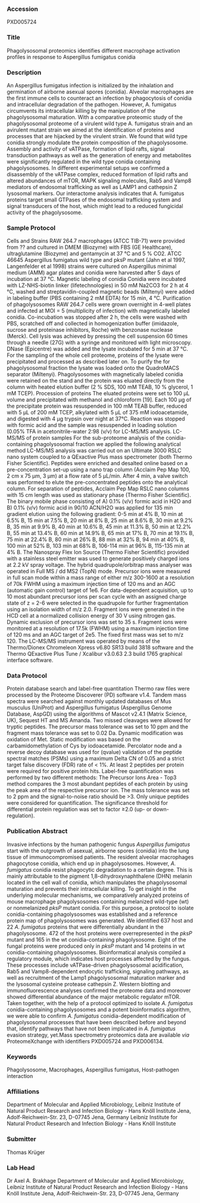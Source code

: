 ### Accession
PXD005724

### Title
Phagolysosomal proteomics identifies different macrophage activation profiles in response to Aspergillus fumigatus conidia

### Description
An Aspergillus fumigatus infection is initialized by the inhalation and germination of airborne asexual spores (conidia). Alveolar macrophages are the first immune cells to counteract an infection by phagocytosis of conidia and intracellular degradation of the pathogen. However, A. fumigatus circumvents its intracellular killing by the manipulation of the phagolysosomal maturation. With a comparative proteomic study of the phagolysosomal proteome of a virulent wild type A. fumigatus strain and an avirulent mutant strain we aimed at the identification of proteins and processes that are hijacked by the virulent strain. We found that wild type conidia strongly modulate the protein composition of the phagolysosome. Assembly and activity of vATPase, formation of lipid rafts, signal transduction pathways as well as the generation of energy and metabolites were significantly regulated in the wild type conidia containing phagolysosomes. In different experimental setups we confirmed a disassembly of the vATPase complex, reduced formation of lipid rafts and altered abundances of mTOR, MAPK signaling molecules, Rab5 and Vamp8 mediators of endosomal trafficking as well as LAMP1 and cathepsin Z lysosomal markers. Our interactome analysis indicates that A. fumigatus proteins target small GTPases of the endosomal trafficking system and signal transducers of the host, which might lead to a reduced fungicidal activity of the phagolysosome.

### Sample Protocol
Cells and Strains RAW 264.7 macrophages (ATCC TIB-71) were provided from ?? and cultured in DMEM (Biozyme) with FBS (GE Healthcare), ultraglutamine (Biozyme) and gentamycin at 37 °C and 5 % CO2. ATCC 46645 Aspergillus fumigatus wild type and pksP mutant (Jahn et al 1997, Langenfelder et al 1998) strains were cultured on Aspergillus minimal medium (AMM) agar plates and conidia were harvested after 5 days of incubation at 37 °C.  Magnetic labeling of conidia Conidia were incubated with LZ-NHS-biotin linker (lifetechnologies) in 50 mM Na2CO3 for 2 h at 4 °C, washed and streptavidin-coupled magnetic beads (Miltenyi) were added in labeling buffer (PBS containing 2 mM EDTA) for 15 min, 4 °C.  Purification of phagolysosomes RAW 264.7 cells were grown overnight in 4-well plates and infected at MOI = 5 (multiplicity of infection) with magnetically labeled conidia. Co-incubation was stopped after 2 h, the cells were washed with PBS, scratched off and collected in homogenization buffer (imidazole, sucrose and proteinase inhibitors, Roche) with benzonase nuclease (Merck). Cell lysis was achieved by pressing the cell suspension 60 times through a needle (27G) with a syringe and monitored with light microscopy. DNase (Epicentre) was added and the lysate incubated for 5 min at 37 °C. For the sampling of the whole cell proteome, proteins of the lysate were precipitated and processed as described later on. To purify the for phagolysosomal fraction the lysate was loaded onto the QuadroMACS separator (Miltenyi). Phagolysosomes with magnetically labeled conidia were retained on the stand and the protein was eluated directly from the column with heated elution buffer (2 % SDS, 100 mM TEAB, 10 % glycerol, 1 mM TCEP).  Procession of proteins The eluated proteins were set to 100 µL volume and precipitated with methanol and chloroform [19]. Each 100 µg of the precipitate protein was resuspended in 100 mM TEAB buffer, reduced with 5 µL of 200 mM TCEP, alkylated with 5 µL of 375 mM iodoacetamide, and digested with 4 µg trypsin over night at 37°C. Reaction was stopped with formic acid and the sample was resuspended in loading solution (0.05% TFA in acetonitrile-water 2:98 (v/v) for LC-MS/MS analysis.  LC-MS/MS of protein samples For the sub-proteome analysis of the conidia-containing phagolysosomal fraction we applied the following analytical method  LC-MS/MS analysis was carried out on an Ultimate 3000 RSLC nano system coupled to a QExactive Plus mass spectrometer (both Thermo Fisher Scientific). Peptides were enriched and desalted online based on a pre-concentration set-up using a nano trap column (Acclaim Pep Map 100, 2 cm x 75 µm, 3 µm) at a flow rate of 5 µL/min. After 4 min, a valve switch was performed to elute the pre-concentrated peptides onto the analytical column. For separation of peptides, Acclaim Pep Map RSLC nano columns with 15 cm length was used as stationary phase (Thermo Fisher Scientific). The binary mobile phase consisting of A) 0.1% (v/v) formic acid in H2O and B) 0.1% (v/v) formic acid in 90/10 ACN/H2O was applied for 135 min gradient elution using the following gradient: 0-5 min at 4% B, 10 min at 6.5% B, 15 min at 7.5% B, 20 min at 8% B, 25 min at 8.6% B, 30 min at 9.2% B, 35 min at 9.9% B, 40 min at 10.6% B, 45 min at 11.3% B, 50 min at 12.2% B, 55 min at 13.4% B, 60 min at 14.9% B, 65 min at 17% B, 70 min at 19.1% B, 75 min at 22.4% B, 80 min at 26% B, 88 min at 32% B, 94 min at 40% B, 100 min at 52% B, 103 min at 68% B, 106-114 min at 96% B, 115-135 min at 4% B. The Nanospray Flex Ion Source (Thermo Fisher Scientific) provided with a stainless steel emitter was used to generate positively charged ions at 2.2 kV spray voltage. The hybrid quadrupole/orbitrap mass analyser was operated in Full MS / dd MS2 (TopN) mode. Precursor ions were measured in full scan mode within a mass range of either m/z 300-1600 at a resolution of 70k FWHM using a maximum injection time of 120 ms and an AGC (automatic gain control) target of 1e6. For data-dependent acquisition, up to 10 most abundant precursor ions per scan cycle with an assigned charge state of z = 2-6 were selected in the quadrupole for further fragmentation using an isolation width of m/z 2.0. Fragment ions were generated in the HCD cell at a normalized collision energy of 30 V using nitrogen gas. Dynamic exclusion of precursor ions was set to 35 s. Fragment ions were monitored at a resolution of 17.5k (FWHM) using a maximum injection time of 120 ms and an AGC target of 2e5. The fixed first mass was set to m/z 120. The LC-MS/MS instrument was operated by means of the Thermo/Dionex Chromeleon Xpress v6.80 SR13 build 3818 software and the Thermo QExactive Plus Tune / Xcalibur v3.0.63 2.3 build 1765 graphical interface software.

### Data Protocol
Protein database search and label-free quantitation Thermo raw files were processed by the Proteome Discoverer (PD) software v1.4. Tandem mass spectra were searched against monthly updated databases of Mus musculus (UniProt) and Aspergillus fumigatus (Aspergillus Genome Database, AspGD) using the algorithms of Mascot v2.4.1 (Matrix Science, UK), Sequest HT and MS Amanda. Two missed cleavages were allowed for tryptic peptides. The precursor mass tolerance was set to 10 ppm and the fragment mass tolerance was set to 0.02 Da. Dynamic modification was oxidation of Met. Static modification was based on the carbamidomethylation of Cys by iodoacetamide. Percolator node and a reverse decoy database was used for (qvalue) validation of the peptide spectral matches (PSMs) using a maximum Delta CN of 0.05 and a strict target false discovery (FDR) rate of < 1%. At least 2 peptides per protein were required for positive protein hits. Label-free quantification was performed by two different methods: The Precursor Ions Area - Top3 method compares the 3 most abundant peptides of each protein by using the peak area of the respective precursor ion. The mass tolerance was set to 2 ppm and the signal-to-noise ratio should be >3. Only unique peptides were considered for quantification. The significance threshold for differential protein regulation was set to factor ≥2.0 (up- or down-regulation).

### Publication Abstract
Invasive infections by the human pathogenic fungus <i>Aspergillus fumigatus</i> start with the outgrowth of asexual, airborne spores (conidia) into the lung tissue of immunocompromised patients. The resident alveolar macrophages phagocytose conidia, which end up in phagolysosomes. However, <i>A. fumigatus</i> conidia resist phagocytic degradation to a certain degree. This is mainly attributable to the pigment 1,8-dihydroxynaphthalene (DHN) melanin located in the cell wall of conidia, which manipulates the phagolysosomal maturation and prevents their intracellular killing. To get insight in the underlying molecular mechanisms, we comparatively analyzed proteins of mouse macrophage phagolysosomes containing melanized wild-type (wt) or nonmelanized <i>pksP</i> mutant conidia. For this purpose, a protocol to isolate conidia-containing phagolysosomes was established and a reference protein map of phagolysosomes was generated. We identified 637 host and 22 <i>A. fumigatus</i> proteins that were differentially abundant in the phagolysosome. 472 of the host proteins were overrepresented in the <i>pksP</i> mutant and 165 in the wt conidia-containing phagolysosome. Eight of the fungal proteins were produced only in <i>pksP</i> mutant and 14 proteins in wt conidia-containing phagolysosomes. Bioinformatical analysis compiled a regulatory module, which indicates host processes affected by the fungus. These processes include vATPase-driven phagolysosomal acidification, Rab5 and Vamp8-dependent endocytic trafficking, signaling pathways, as well as recruitment of the Lamp1 phagolysosomal maturation marker and the lysosomal cysteine protease cathepsin Z. Western blotting and immunofluorescence analyses confirmed the proteome data and moreover showed differential abundance of the major metabolic regulator mTOR. Taken together, with the help of a protocol optimized to isolate <i>A. fumigatus</i> conidia-containing phagolysosomes and a potent bioinformatics algorithm, we were able to confirm <i>A. fumigatus</i> conidia-dependent modification of phagolysosomal processes that have been described before and beyond that, identify pathways that have not been implicated in <i>A. fumigatus</i> evasion strategy, yet.Mass spectrometry proteomics data are available <i>via</i> ProteomeXchange with identifiers PXD005724 and PXD006134.

### Keywords
Phagolysosome, Macrophages, Aspergillus fumigatus, Host-pathogen interaction

### Affiliations
Department of Molecular and Applied Microbiology, Leibniz Institute of Natural Product Research and Infection Biology - Hans Knöll Institute Jena, Adolf-Reichwein-Str. 23, D-07745 Jena, Germany
Leibniz Institute for Natural Product Research and Infection Biology - Hans Knöll Institute

### Submitter
Thomas Krüger

### Lab Head
Dr Axel A. Brakhage
Department of Molecular and Applied Microbiology, Leibniz Institute of Natural Product Research and Infection Biology - Hans Knöll Institute Jena, Adolf-Reichwein-Str. 23, D-07745 Jena, Germany


